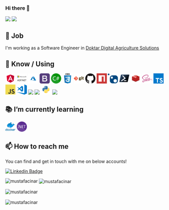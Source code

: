 ### Hi there 👋

<!--
**mustafacinar/mustafacinar** is a ✨ _special_ ✨ repository because its `README.md` (this file) appears on your GitHub profile.
- 💬 Ask me about ...
Here are some ideas to get you started:
-->

![](https://komarev.com/ghpvc/?username=mustafacinar&color=red)
![](https://img.shields.io/badge/dynamic/json?color=informational&label=visitor%20count&query=value&url=https%3A%2F%2Fapi.countapi.xyz%2Fhit%2Fmustafacinar.mustafacinar%2Freadme)


## 💼 Job

I'm working as a Software Engineer in [Doktar Digital Agriculture Solutions](https://doktar.com)



## 🧠 Know / Using

<img src="https://github.com/github/explore/blob/main/topics/angular/angular.png?raw=true" height="32" /> <img src="https://github.com/github/explore/blob/main/topics/aspnet/aspnet.png?raw=true" height="32" /> <img src="https://github.com/github/explore/blob/main/topics/azure/azure.png?raw=true" height="32" /> <img src="https://github.com/github/explore/blob/main/topics/bootstrap/bootstrap.png?raw=true" height="32" /> <img src="https://github.com/github/explore/blob/main/topics/csharp/csharp.png?raw=true" height="32" /> <img src="https://github.com/github/explore/blob/main/topics/css/css.png?raw=true" height="32" />  <img src="https://github.com/github/explore/blob/main/topics/git/git.png?raw=true" height="32" /> <img src="https://github.com/github/explore/blob/main/topics/github/github.png?raw=true" height="32" /> <img src="https://github.com/github/explore/blob/main/topics/npm/npm.png?raw=true" height="32" /> <img src="https://github.com/github/explore/blob/main/topics/nuget/nuget.png?raw=true" height="32" /> <img src="https://github.com/github/explore/blob/main/topics/powershell/powershell.png?raw=true" height="32" /> <img src="https://github.com/github/explore/blob/main/topics/redis/redis.png?raw=true" height="32" />  <img src="https://github.com/github/explore/blob/main/topics/sass/sass.png?raw=true" height="32" /> <img src="https://github.com/github/explore/blob/main/topics/typescript/typescript.png?raw=true" height="32" /> <img src="https://raw.githubusercontent.com/devicons/devicon/master/icons/javascript/javascript-original.svg" height="32" /> <img src="https://github.com/github/explore/blob/master/topics/visual-studio-code/visual-studio-code.png?raw=true" height="32" /> <img src="https://avatars0.githubusercontent.com/u/3171503?s=200&v=4?raw=true" height="32" /> <img 
src="https://user-images.githubusercontent.com/236501/83809024-9da80580-a66a-11ea-8a1d-090fe6f8b01e.png?raw=true" height="32" /> <img 
src="https://raw.githubusercontent.com/github/explore/80688e429a7d4ef2fca1e82350fe8e3517d3494d/topics/python/python.png?raw=true" height="32" /> <img 
src="https://camo.githubusercontent.com/93b32389bf746009ca2370de7fe06c3b5146f4c99d99df65994f9ced0ba41685/68747470733a2f2f7777772e766563746f726c6f676f2e7a6f6e652f6c6f676f732f676574706f73746d616e2f676574706f73746d616e2d69636f6e2e737667" height="32" /> 



## 📚 I’m currently learning

<img src="https://github.com/github/explore/blob/main/topics/docker/docker.png?raw=true" height="32" /> <img src="https://github.com/github/explore/blob/main/topics/dotnet/dotnet.png?raw=true" height="32" />

## 📫 How to reach me

You can find and get in touch with me on below accounts!

[![Linkedin Badge](https://img.shields.io/badge/mustafacinar-follow%20on%20linkedin-blue?style=for-the-badge&logo=linkedin)](https://www.linkedin.com/in/mstfcinar/)


<p><img align="left" src="https://github-readme-stats.vercel.app/api/top-langs?username=mustafacinar&show_icons=true&locale=en&layout=compact" alt="mustafacinar" /></p>

<p>&nbsp;<img align="center" src="https://github-readme-stats.vercel.app/api?username=mustafacinar&show_icons=true&locale=en" alt="mustafacinar" /></p>

<p><img align="center" src="https://github-readme-streak-stats.herokuapp.com/?user=mustafacinar" alt="mustafacinar" /></p>
<p><img align="center" src="https://github-readme-stats.vercel.app/api/wakatime?username=mustafacinar" alt="mustafacinar" /></p>







